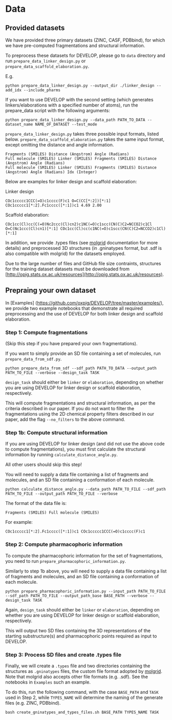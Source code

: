 # Data 

## Provided datasets

We have provided three primary datasets (ZINC, CASF, PDBbind), for which we have pre-computed fragmentations and structural information.

To preprocess these datasets for DEVELOP, please go to `data` directory and run `prepare_data_linker_design.py` or `prepare_data_scaffold_elaboration.py`.

E.g.
```
python prepare_data_linker_design.py --output_dir ./linker_design --add_idx --include_pharms
```

If you want to use DEVELOP with the second setting (which generates linkers/elaborations with a specified number of atoms), run the prepare\_data script with the following arguments:

```
python prepare_data_linker_design.py --data_path PATH_TO_DATA --dataset_name NAME_OF_DATASET --test_mode
```

`prepare_data_linker_design.py` takes three possible input formats, listed below. `prepare_data_scaffold_elaboration.py` takes the same input format, except omitting the distance and angle information.

```
Fragments (SMILES) Distance (Angstrom) Angle (Radians)
Full molecule (SMILES) Linker (SMILES) Fragments (SMILES) Distance (Angstrom) Angle (Radians)
Full molecule (SMILES) Linker (SMILES) Fragments (SMILES) Distance (Angstrom) Angle (Radians) Idx (Integer)
```

Below are examples for linker design and scaffold elaboration:

Linker design
```
COc1ccccc1CCC(=O)c1cccc(F)c1 O=C(CC[*:2])[*:1] COc1ccccc1[*:2].Fc1cccc([*:1])c1 4.69 2.00
```
Scaffold elaboration:
```
COc1cc(Cl)cc(C(=O)Nc2ccc(Cl)cn2)c1NC(=O)c1scc(CN(C)C2=NCCO2)c1Cl O=C(Nc1ccc(Cl)cn1)[*:1] COc1cc(Cl)cc(c1NC(=O)c1scc(CN(C)C2=NCCO2)c1Cl)[*:1]
```

In addition, we provide .types files (see [molgrid](https://github.com/gnina/libmolgrid) documentation for more details) and preprocessed 3D structures (in .gninatypes format, but .sdf is also compatible with molgrid) for the datasets employed.

Due to the large number of files and GitHub file size contraints, structures for the training dataset datasets must be downloaded from [http://opig.stats.ox.ac.uk/resources](http://opig.stats.ox.ac.uk/resources).

## Prepraing your own dataset

In [Examples] (https://github.com/oxpig/DEVELOP/tree/master/examples/), we provide two example notebooks that demonstrate all required preprocessing and the use of DEVELOP for both linker design and scaffold elaboration.

### Step 1: Compute fragmentations

(Skip this step if you have prepared your own fragmentations).

If you want to simply provide an SD file containing a set of molecules, run `prepare_data_from_sdf.py`.

```
python prepare_data_from_sdf --sdf_path PATH_TO_DATA --output_path PATH_TO_FILE --verbose --design_task TASK
```

`design_task` should either be `linker` or `elaboration`, depending on whether you are using DEVELOP for linker design or scaffold elaboration, respectively.

This will compute fragmentations and structural information, as per the criteria described in our paper. If you do not want to filter the fragmentations using the 2D chemical property filters described in our paper, add the flag `--no_filters` to the above command.

### Step 1b: Compute structural information 

If you are using DEVELOP for linker design (and did not use the above code to compute fragmentations), you must first calculate the structural information by running `calculate_distance_angle.py`. 

All other users should skip this step!

You will need to supply a data file containing a list of fragments and molecules, and an SD file containing a conformation of each molecule.

```
python calculate_distance_angle.py --data_path PATH_TO_FILE --sdf_path PATH_TO_FILE --output_path PATH_TO_FILE --verbose
```

The format of the data file is: 

```
Fragments (SMILES) Full molecule (SMILES)
```

For example:

```
COc1ccccc1[*:2].Fc1cccc([*:1])c1 COc1ccccc1CCC(=O)c1cccc(F)c1
```

### Step 2: Compute pharmacophoric information

To compute the pharmacophoric information for the set of fragmentations, you need to run `prepare_pharmacophoric_information.py`.

Similarly to step 1b above, you will need to supply a data file containing a list of fragments and molecules, and an SD file containing a conformation of each molecule.

```
python prepare_pharmacophoric_information.py --input_path PATH_TO_FILE --sdf_path PATH_TO_FILE --output_path_base BASE_PATH --verbose --design_task TASK
```

Again, `design_task` should either be `linker` or `elaboration`, depending on whether you are using DEVELOP for linker design or scaffold elaboration, respectively.

This will output two SD files containing the 3D representations of the starting substructure(s) and pharmacophoric points required as input to DEVELOP.

### Step 3: Process SD files and create .types file

Finally, we will create a `.types` file and two directories containing the structures as `.gninatypes` files, the custom file format adopted by [molgrid](https://github.com/gnina/libmolgrid). Note that molgrid also accepts other file formats (e.g. .sdf). See the notebooks in `Examples` such an example.

To do this, run the following command, with the case `BASE_PATH` and `TASK` used in Step 2, while `TYPES_NAME` will determine the naming of the generate files (e.g. ZINC, PDBbind).

```
bash create_gninatypes_and_types_files.sh BASE_PATH TYPES_NAME TASK
```